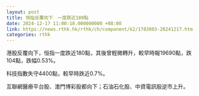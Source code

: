 ```yaml
---
layout: post
title: 恒指反覆向下　一度跌近180點
date: 2024-12-17 11:00:18.000000000 +08:00
link: https://news.rthk.hk/rthk/ch/component/k2/1783803-20241217.htm
categories: rthk
---
```


港股反覆向下，恒指一度跌近180點，其後曾輕微轉升，較早時報19690點，跌104點，跌幅0.53%。

科技指數失守4400點，較早時跌近0.7%。

互聯網醫療平台股、澳門博彩股都向下；石油石化股、中資電訊股逆市上升。
